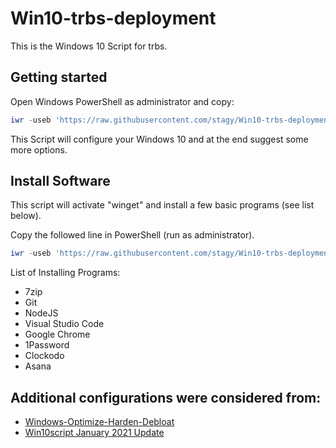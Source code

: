 # Win10-trbs-deployment

This is the Windows 10 Script for trbs. 



## Getting started

Open Windows PowerShell as administrator and copy: 

```powershell
iwr -useb 'https://raw.githubusercontent.com/stagy/Win10-trbs-deployment/main/configure.ps1'|iex
```
This Script will configure your Windows 10 and at the end suggest some more options.



## Install Software

This script will activate "winget" and install a few basic programs (see list below).

Copy the followed line in PowerShell (run as administrator).
```powershell
iwr -useb 'https://raw.githubusercontent.com/stagy/Win10-trbs-deployment/main/baseInstall.ps1'|iex
```

List of Installing Programs:
- 7zip
- Git
- NodeJS
- Visual Studio Code
- Google Chrome
- 1Password
- Clockodo
- Asana 


## Additional configurations were considered from:

- [Windows-Optimize-Harden-Debloat
  ](https://github.com/simeononsecurity/Windows-Optimize-Harden-Debloat/)
- [Win10script January 2021 Update
  ](https://github.com/ChrisTitusTech/win10script)


